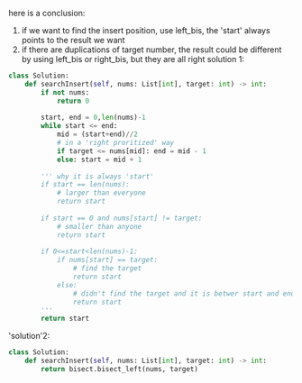 here is a conclusion: 
1. if we want to find the insert position, use left_bis, the 'start' always points to the result we want
2. if there are duplications of target number, the result could be different by using left_bis or right_bis, but they are all right
solution 1:
```py
class Solution:
    def searchInsert(self, nums: List[int], target: int) -> int:
        if not nums:
            return 0
        
        start, end = 0,len(nums)-1
        while start <= end:
            mid = (start+end)//2
            # in a 'right proritized' way 
            if target <= nums[mid]: end = mid - 1
            else: start = mid + 1
        
        ''' why it is always 'start'
        if start == len(nums):
            # larger than everyone
            return start
        
        if start == 0 and nums[start] != target:
            # smaller than anyone 
            return start
    
        if 0<=start<len(nums)-1:
            if nums[start] == target:
                # find the target
                return start
            else:
                # didn't find the target and it is betwer start and end
                return start
        ''' 
        return start
```

'solution'2:
```py
class Solution:
    def searchInsert(self, nums: List[int], target: int) -> int:
        return bisect.bisect_left(nums, target)
```